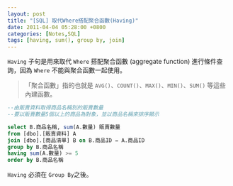 ```yaml
---
layout: post
title: "[SQL] 取代Where搭配聚合函數(Having)"
date: 2011-04-04 05:28:00 +0800
categories: [Notes,SQL]
tags: [having, sum(), group by, join]
---
```



`Having` 子句是用來取代 `Where` 搭配聚合函數 (aggregate function) 進行條件查詢，因為 `Where` 不能與聚合函數一起使用。

> 「聚合函數」指的也就是 `AVG()`、`COUNT()`、`MAX()`、`MIN()`、`SUM()` 等這些內建函數。


```sql
--由販賣資料取得商品名稱別的販賣數量
--要以販賣數量5個以上的商品為對象，並以商品名稱來排序顯示

select B.商品名稱, sum(A.數量) 販賣數量
from [dbo].[販賣資料] A
join [dbo].[商品清單] B on B.商品ID = A.商品ID
group by B.商品名稱
having sum(A.數量) >= 5
order by B.商品名稱
```

`Having` 必須在 `Group By`之後。